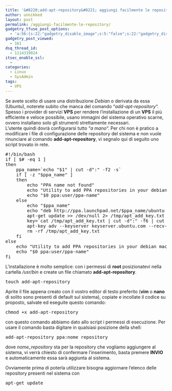 ```yaml
---
title: '&#8220;add-apt-repository&#8221; aggiungi facilmente le repository'
author: unnikked
layout: post
permalink: /aggiungi-facilmente-le-repository/
gadgetry_tfuse_post_options:
  - 'a:56:{s:22:"gadgetry_disable_image";s:5:"false";s:22:"gadgetry_disable_video";s:5:"false";s:26:"gadgetry_disable_post_meta";s:5:"false";s:23:"gadgetry_disable_author";s:5:"false";s:31:"gadgetry_disable_published_date";s:5:"false";s:24:"gadgetry_disable_coments";s:5:"false";s:28:"gadgetry_disable_author_info";s:5:"false";s:19:"gadgetry_page_title";s:13:"default_title";s:21:"gadgetry_custom_title";s:0:"";s:21:"gadgetry_single_image";s:65:"/wp-content/uploads/2013/03/Screenshot-from-2013-03-02-200322.png";s:30:"gadgetry_single_img_dimensions";a:2:{i:0;s:3:"586";i:1;s:3:"319";}s:28:"gadgetry_single_img_position";s:9:"alignleft";s:24:"gadgetry_thumbnail_image";s:65:"/wp-content/uploads/2013/03/Screenshot-from-2013-03-02-200322.png";s:27:"gadgetry_thumbnail_position";s:7:"noalign";s:19:"gadgetry_video_link";s:0:"";s:25:"gadgetry_video_dimensions";a:2:{i:0;s:3:"590";i:1;s:3:"191";}s:23:"gadgetry_video_position";s:10:"alignright";s:23:"gadgetry_header_element";s:7:"without";s:22:"gadgetry_select_slider";s:2:"-1";s:17:"gadgetry_page_map";s:0:"";s:25:"gadgetry_content_ads_post";s:4:"true";s:21:"gadgetry_top_ad_space";s:5:"false";s:21:"gadgetry_top_ad_image";s:0:"";s:19:"gadgetry_top_ad_url";s:0:"";s:23:"gadgetry_top_ad_adsense";s:0:"";s:28:"gadgetry_bfcontent_ads_space";s:5:"false";s:23:"gadgetry_bfcontent_type";s:5:"image";s:25:"gadgetry_bfcontent_number";s:3:"one";s:29:"gadgetry_bfcontent_ads_image1";s:0:"";s:27:"gadgetry_bfcontent_ads_url1";s:0:"";s:31:"gadgetry_bfcontent_ads_adsense1";s:0:"";s:29:"gadgetry_bfcontent_ads_image2";s:0:"";s:27:"gadgetry_bfcontent_ads_url2";s:0:"";s:31:"gadgetry_bfcontent_ads_adsense2";s:0:"";s:29:"gadgetry_bfcontent_ads_image3";s:0:"";s:27:"gadgetry_bfcontent_ads_url3";s:0:"";s:31:"gadgetry_bfcontent_ads_adsense3";s:0:"";s:29:"gadgetry_bfcontent_ads_image4";s:0:"";s:27:"gadgetry_bfcontent_ads_url4";s:0:"";s:31:"gadgetry_bfcontent_ads_adsense4";s:0:"";s:29:"gadgetry_bfcontent_ads_image5";s:0:"";s:27:"gadgetry_bfcontent_ads_url5";s:0:"";s:31:"gadgetry_bfcontent_ads_adsense5";s:0:"";s:29:"gadgetry_bfcontent_ads_image6";s:0:"";s:27:"gadgetry_bfcontent_ads_url6";s:0:"";s:31:"gadgetry_bfcontent_ads_adsense6";s:0:"";s:29:"gadgetry_bfcontent_ads_image7";s:0:"";s:27:"gadgetry_bfcontent_ads_url7";s:0:"";s:31:"gadgetry_bfcontent_ads_adsense7";s:0:"";s:19:"gadgetry_hook_space";s:5:"false";s:19:"gadgetry_hook_image";s:0:"";s:17:"gadgetry_hook_url";s:0:"";s:21:"gadgetry_hook_adsense";s:0:"";s:25:"gadgetry_content_subtitle";s:116:"Come aggiungere facilmente repository sulle distribuzioni Debian e Debian-based tramite lo script add-apt-repository";s:20:"gadgetry_content_top";s:0:"";s:23:"gadgetry_content_bottom";s:0:"";}'
gadgetry_post_viewed:
  - 161
dsq_thread_id:
  - 1114319024
itsec_enable_ssl:
  - 
categories:
  - Linux
  - SysAdmin
tags:
  - VPS
---
```

<div align="center">
  <!-- unnikked - responsive - header --><ins class="adsbygoogle" style="display:block" data-ad-client="ca-pub-3846608868139288" data-ad-slot="2778724254" data-ad-format="auto"></ins>
</div>

  


Se avete scelto di usare una distribuzione *Debian* o derivata da essa (Ubuntu), noterete subito che manca del comando &#8220;*add-apt-repository*&#8220;. Spesso i provider di servizi **VPS** per rendere l&#8217;installazione di un **VPS** il più efficiente e veloce possibile, usano immagini del sistema operativo scarne, ovvero installano solo gli strumenti strettamente necessari.  
L&#8217;utente quindi dovrà configurarsi tutto &#8220;*a mano*&#8220;. Per chi non è pratico a modificare i file di configurazione delle repository del sistema e non vuole rinunciare al comando **add-apt-repository**, vi segnalo qui di seguito uno script trovato in rete.

<pre class="lang:sh decode:true">#!/bin/bash
if [ $# -eq 1 ]
then
    ppa_name=`echo "$1" | cut -d":" -f2 -s`
    if [ -z "$ppa_name" ]
    then
        echo "PPA name not found"
        echo "Utility to add PPA repositories in your debian machine"
        echo "$0 ppa:user/ppa-name"
    else
        echo "$ppa_name"
        echo "deb http://ppa.launchpad.net/$ppa_name/ubuntu maverick main" &gt;&gt; /etc/apt/sources.list
        apt-get update &gt;&gt; /dev/null 2&gt; /tmp/apt_add_key.txt
        key=`cat /tmp/apt_add_key.txt | cut -d":" -f6 | cut -d" " -f3`
        apt-key adv --keyserver keyserver.ubuntu.com --recv-keys $key
        rm -rf /tmp/apt_add_key.txt
    fi
else
    echo "Utility to add PPA repositories in your debian machine"
    echo "$0 ppa:user/ppa-name"
fi</pre>

L&#8217;installazione è molto semplice: con i permessi di **root** posizionatevi nella cartella */usr/bin* e create un file chiamato **add-apt-repository**.

<pre class="lang:sh decode:true">touch add-apt-repository</pre>

Aprite il file appena creato con il vostro editor di testo preferito (**vim** o **nano** di solito sono presenti di default sul sistema), copiate e incollate il codice su proposto, salvate ed eseguite questo comando:

<pre class="lang:sh decode:true">chmod +x add-apt-repository</pre>

con questo comando abbiamo dato allo script i permessi di esecuzione. Per usare il comando basta digitare in qualsiasi posizione della shell:

<pre class="lang:sh decode:true">add-apt-repository ppa:nome_repository</pre>

dove *nome_repository* sta per la repository che vogliamo aggiungere al sistema, vi verrà chiesto di confermare l&#8217;inserimento, basta premere **INVIO** e automaticamente essa sarà aggiunta al sistema.

Ovviamente prima di poterla utilizzare bisogna aggiornare l&#8217;elenco delle repository presenti nel sistema con

<pre class="lang:sh decode:true">apt-get update</pre>

  


<div align="center">
  <!-- unnikked - responsive - footer --><ins class="adsbygoogle" style="display:block" data-ad-client="ca-pub-3846608868139288" data-ad-slot="4255457452" data-ad-format="auto"></ins>
</div>